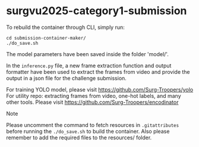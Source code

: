 # surgvu2025-category1-submission
To rebuild the container through CLI, simply run:
```
cd submission-container-maker/
./do_save.sh
```

The model parameters have been saved inside the folder 'model/'.

In the `inference.py` file, a new frame extraction function and output formatter have been used to extract the frames from video and provide the output in a json file for the challenge submission.

For training YOLO model, please visit https://github.com/Surg-Troopers/yolo
For utility repo: extracting frames from video, one-hot labels, and many other tools. Please visit https://github.com/Surg-Troopers/encodinator

> [!NOTE]
> Please uncomment the command to fetch resources in `.gitattributes` before running the `./do_save.sh` to build the container. Also please remember to add the required files to the resources/ folder.